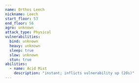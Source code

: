 ```yaml
---
name: Orthos Leech
nickname: Leech
start_floor: 53
end_floor: 56
agro: unknown
attack_type: Physical
vulnerabilities:
  bind: unknown
  heavy: unknown
  sleep: true
  slow: unknown
  stun: true
abilities:
  - name: Acid Mist
    description: "instant; inflicts vulnerability up (20s)"
---
```

